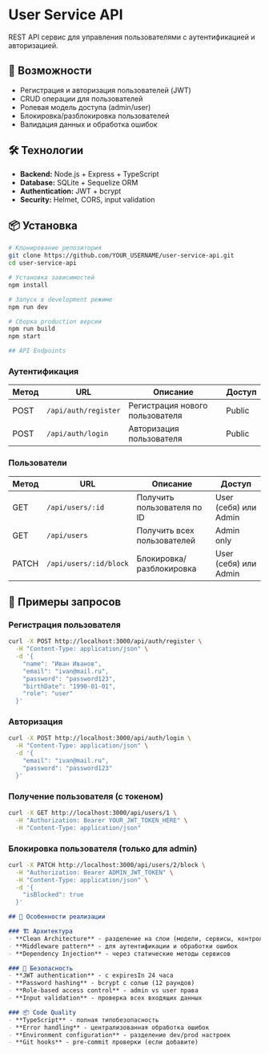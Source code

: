 # User Service API

REST API сервис для управления пользователями с аутентификацией и авторизацией.

## 🚀 Возможности

- Регистрация и авторизация пользователей (JWT)
- CRUD операции для пользователей
- Ролевая модель доступа (admin/user)
- Блокировка/разблокировка пользователей
- Валидация данных и обработка ошибок

## 🛠️ Технологии

- **Backend:** Node.js + Express + TypeScript
- **Database:** SQLite + Sequelize ORM  
- **Authentication:** JWT + bcrypt
- **Security:** Helmet, CORS, input validation

## 📦 Установка

```bash
# Клонирование репозитория
git clone https://github.com/YOUR_USERNAME/user-service-api.git
cd user-service-api

# Установка зависимостей
npm install

# Запуск в development режиме
npm run dev

# Сборка production версии
npm run build
npm start

## API Endpoints
```

### Аутентификация
| Метод |         URL           |           Описание              | Доступ |
|-------|-----------------------|---------------------------------|--------|
| POST  | `/api/auth/register`  | Регистрация нового пользователя | Public |
| POST  | `/api/auth/login`     | Авторизация пользователя        | Public |

### Пользователи
| Метод |          URL           |          Описание           |        Доступ         |
|-------|------------------------|-----------------------------|-----------------------|
| GET   | `/api/users/:id`       | Получить пользователя по ID | User (себя) или Admin |
| GET   | `/api/users`           | Получить всех пользователей | Admin only            |
| PATCH | `/api/users/:id/block` | Блокировка/разблокировка    | User (себя) или Admin |

## 🔐 Примеры запросов

### Регистрация пользователя
```bash
curl -X POST http://localhost:3000/api/auth/register \
  -H "Content-Type: application/json" \
  -d '{
    "name": "Иван Иванов",
    "email": "ivan@mail.ru",
    "password": "password123",
    "birthDate": "1990-01-01",
    "role": "user"
  }'
```

### Авторизация
```bash
curl -X POST http://localhost:3000/api/auth/login \
  -H "Content-Type: application/json" \
  -d '{
    "email": "ivan@mail.ru",
    "password": "password123"
  }'
```

### Получение пользователя (с токеном) 
```bash
curl -X GET http://localhost:3000/api/users/1 \
  -H "Authorization: Bearer YOUR_JWT_TOKEN_HERE" \
  -H "Content-Type: application/json"
```

### Блокировка пользователя (только для admin)
```bash
curl -X PATCH http://localhost:3000/api/users/2/block \
  -H "Authorization: Bearer ADMIN_JWT_TOKEN" \
  -H "Content-Type: application/json" \
  -d '{
    "isBlocked": true
  }'
```

```markdown
## 🎯 Особенности реализации

### 🏗️ Архитектура
- **Clean Architecture** - разделение на слои (модели, сервисы, контроллеры)
- **Middleware pattern** - для аутентификации и обработки ошибок
- **Dependency Injection** - через статические методы сервисов

### 🔐 Безопасность
- **JWT authentication** - с expiresIn 24 часа
- **Password hashing** - bcrypt с солью (12 раундов)
- **Role-based access control** - admin vs user права
- **Input validation** - проверка всех входящих данных

### 📦 Code Quality
- **TypeScript** - полная типобезопасность
- **Error handling** - централизованная обработка ошибок
- **Environment configuration** - разделение dev/prod настроек
- **Git hooks** - pre-commit проверки (если добавите)